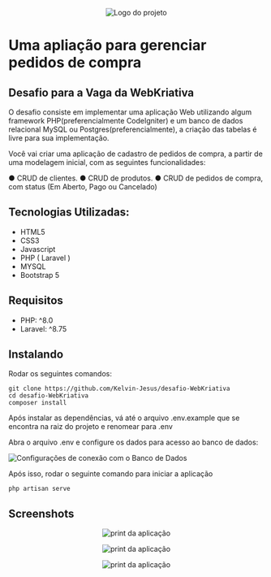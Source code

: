 <p align="center">
<img src="https://i.ibb.co/Kq7GBxN/image.png" alt="Logo do projeto" border="0">
</p>

<p align="center">
    <h1>Uma apliação para gerenciar pedidos de compra</h1>
</p>

## Desafio para a Vaga da WebKriativa

<p>O desafio consiste em implementar uma aplicação Web utilizando algum framework
PHP(preferencialmente CodeIgniter) e um banco de dados relacional MySQL ou
Postgres(preferencialmente), a criação das tabelas é livre para sua implementação.
</p>
<p>
Você vai criar uma aplicação de cadastro de pedidos de compra, a partir de uma modelagem inicial,
com as seguintes funcionalidades:</p>
● CRUD de clientes.
● CRUD de produtos.
● CRUD de pedidos de compra, com status (Em Aberto, Pago ou Cancelado)

## Tecnologias Utilizadas:
<ul>
    <li>HTML5</li>
    <li>CSS3</li>
    <li>Javascript</li>
    <li>PHP ( Laravel )</li>
    <li>MYSQL</li>
    <li>Bootstrap 5</li>
</ul>

## Requisitos

<ul>
    <li>PHP: ^8.0</li>
    <li>Laravel: ^8.75</li>
</ul>

## Instalando

Rodar os seguintes comandos:
```
git clone https://github.com/Kelvin-Jesus/desafio-WebKriativa
cd desafio-WebKriativa
composer install
```
<p>
    Após instalar as dependências, vá até o arquivo .env.example que se encontra na raiz do projeto e renomear para .env
</p>

<p>Abra o arquivo .env e configure os dados para acesso ao banco de dados:</p>
<img src="https://i.ibb.co/VxPy3dM/image.png" alt="Configurações de conexão com o Banco de Dados">


Após isso, rodar o seguinte comando para iniciar a aplicação
```
php artisan serve
```

## Screenshots
<p align="center">
    <img src="https://i.ibb.co/Yt3Wrmk/image.png" alt="print da aplicação">
</p>
<p align="center">
    <img src="https://i.ibb.co/8sQWD7f/image.png" alt="print da aplicação">
</p>
<p align="center">
    <img src="https://i.ibb.co/C6B3pGc/image.png" alt="print da aplicação">
</p>